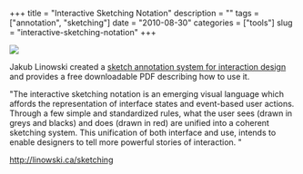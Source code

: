 +++
title = "Interactive Sketching Notation"
description = ""
tags = ["annotation", "sketching"]
date = "2010-08-30"
categories = ["tools"]
slug = "interactive-sketching-notation"
+++


<div class="tool-screenshot mb1"><a href="http://linowski.ca/sketching"><img id="bluga-thumbnail-2760" class="bluga-thumbnail custom" src="http://media.konigi.com/bluga/
wt5230689b7c0f6_custom.jpg"/></a></div><p>Jakub Linowski created a <a href="http://www.linowski.ca/sketching">sketch annotation system for interaction design</a> and provides a free downloadable PDF describing how to use it.</p>

<p>&quot;The interactive sketching notation is an emerging visual language which affords the representation of interface states and event-based user actions. Through a few simple and standardized rules, what the user sees (drawn in greys and blacks) and does (drawn in red) are unified into a coherent sketching system. This unification of both interface and use, intends to enable designers to tell more powerful stories of interaction. &quot;</p>

  
<p><a href="http://linowski.ca/sketching">http://linowski.ca/sketching</a></p>
      

